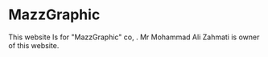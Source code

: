 MazzGraphic
===========

This website Is for "MazzGraphic" co, . Mr Mohammad Ali Zahmati is owner of this website.